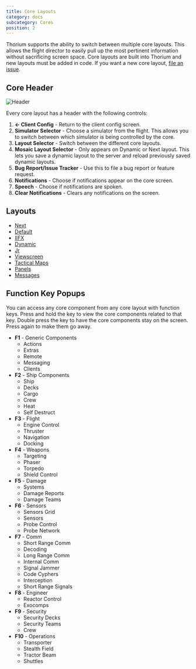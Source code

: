 ```yaml
---
title: Core Layouts
category: docs
subcategory: Cores
position: 2
---
```


Thorium supports the ability to switch between multiple core layouts. This
allows the flight director to easily pull up the most pertinent information
without sacrificing screen space. Core layouts are built into Thorium and new
layouts must be added in code. If you want a new core layout,
[file an issue](https://github.com/Thorium-Sim/thorium/issues/new).

## Core Header

![Header](/img/core_layouts_1.jpg)

Every core layout has a header with the following controls:

1. **<- Client Config** - Return to the client config screen.
2. **Simulator Selector** - Choose a simulator from the flight. This allows you
   to switch between which simulator is being controlled by the core.
3. **Layout Selector** - Switch between the different core layouts.
4. **Mosaic Layout Selector** - Only appears on Dynamic or Next layout. This
   lets you save a dynamic layout to the server and reload previously saved
   dynamic layouts.
5. **Bug Report/Issue Tracker** - Use this to file a bug report or feature
   request.
6. **Notifications** - Choose if notifications appear on the core screen.
7. **Speech** - Choose if notifications are spoken.
8. **Clear Notifications** - Clears any notifications on the screen.

## Layouts

- [Next](#)
- [Default](#)
- [IIFX](#)
- [Dynamic](#)
- [Jr](#)
- [Viewscreen](#)
- [Tactical Maps](#)
- [Panels](#)
- [Messages](#)

## Function Key Popups

You can access any core component from any core layout with function keys. Press
and hold the key to view the core components related to that key. Double press
the key to have the core components stay on the screen. Press again to make them
go away.

- **F1** - Generic Components
  - Actions
  - Extras
  - Remote
  - Messaging
  - Clients
- **F2** - Ship Components
  - Ship
  - Decks
  - Cargo
  - Crew
  - Heat
  - Self Destruct
- **F3** - Flight
  - Engine Control
  - Thruster
  - Navigation
  - Docking
- **F4** - Weapons
  - Targeting
  - Phaser
  - Torpedo
  - Shield Control
- **F5** - Damage
  - Systems
  - Damage Reports
  - Damage Teams
- **F6** - Sensors
  - Sensors Grid
  - Sensors
  - Probe Control
  - Probe Network
- **F7** - Comm
  - Short Range Comm
  - Decoding
  - Long Range Comm
  - Internal Comm
  - Signal Jammer
  - Code Cyphers
  - Interception
  - Short Range Signals
- **F8** - Engineer
  - Reactor Control
  - Exocomps
- **F9** - Security
  - Security Decks
  - Security Teams
  - Crew
- **F10** - Operations
  - Transporter
  - Stealth Field
  - Tractor Beam
  - Shuttles
